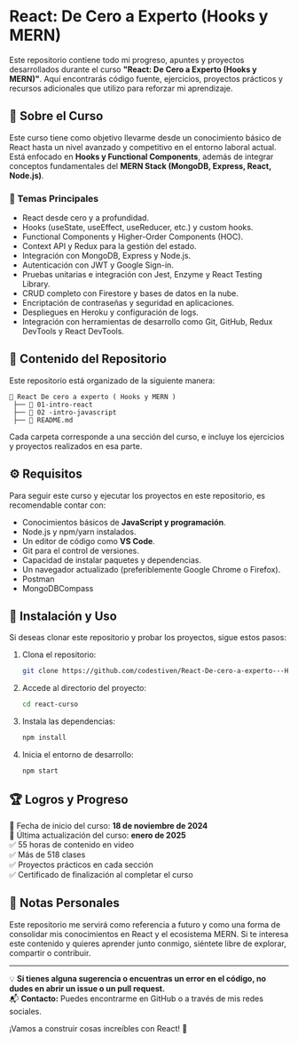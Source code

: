 # React: De Cero a Experto (Hooks y MERN)

Este repositorio contiene todo mi progreso, apuntes y proyectos desarrollados durante el curso **"React: De Cero a Experto (Hooks y MERN)"**. Aquí encontrarás código fuente, ejercicios, proyectos prácticos y recursos adicionales que utilizo para reforzar mi aprendizaje.

## 📌 Sobre el Curso
Este curso tiene como objetivo llevarme desde un conocimiento básico de React hasta un nivel avanzado y competitivo en el entorno laboral actual. Está enfocado en **Hooks y Functional Components**, además de integrar conceptos fundamentales del **MERN Stack (MongoDB, Express, React, Node.js)**.

### 📖 Temas Principales
- React desde cero y a profundidad.
- Hooks (useState, useEffect, useReducer, etc.) y custom hooks.
- Functional Components y Higher-Order Components (HOC).
- Context API y Redux para la gestión del estado.
- Integración con MongoDB, Express y Node.js.
- Autenticación con JWT y Google Sign-in.
- Pruebas unitarias e integración con Jest, Enzyme y React Testing Library.
- CRUD completo con Firestore y bases de datos en la nube.
- Encriptación de contraseñas y seguridad en aplicaciones.
- Despliegues en Heroku y configuración de logs.
- Integración con herramientas de desarrollo como Git, GitHub, Redux DevTools y React DevTools.

## 📂 Contenido del Repositorio
Este repositorio está organizado de la siguiente manera:
```
📁 React De cero a experto ( Hooks y MERN )
 ├── 📂 01-intro-react
 ├── 📂 02 -intro-javascript
 ├── 📜 README.md
```
Cada carpeta corresponde a una sección del curso, e incluye los ejercicios y proyectos realizados en esa parte.

## ⚙️ Requisitos
Para seguir este curso y ejecutar los proyectos en este repositorio, es recomendable contar con:
- Conocimientos básicos de **JavaScript y programación**.
- Node.js y npm/yarn instalados.
- Un editor de código como **VS Code**.
- Git para el control de versiones.
- Capacidad de instalar paquetes y dependencias.
- Un navegador actualizado (preferiblemente Google Chrome o Firefox).
- Postman
- MongoDBCompass

## 🚀 Instalación y Uso
Si deseas clonar este repositorio y probar los proyectos, sigue estos pasos:
1. Clona el repositorio:
   ```bash
   git clone https://github.com/codestiven/React-De-cero-a-experto---Hooks-y-MERN--.git
   ```
2. Accede al directorio del proyecto:
   ```bash
   cd react-curso
   ```
3. Instala las dependencias:
   ```bash
   npm install
   ```
4. Inicia el entorno de desarrollo:
   ```bash
   npm start
   ```

## 🏆 Logros y Progreso
📅 Fecha de inicio del curso: **18 de noviembre de 2024**  
📅 Última actualización del curso: **enero de 2025**  
✅ 55 horas de contenido en video  
✅ Más de 518 clases  
✅ Proyectos prácticos en cada sección  
✅ Certificado de finalización al completar el curso  

## 📌 Notas Personales
Este repositorio me servirá como referencia a futuro y como una forma de consolidar mis conocimientos en React y el ecosistema MERN. Si te interesa este contenido y quieres aprender junto conmigo, siéntete libre de explorar, compartir o contribuir.

---

💡 **Si tienes alguna sugerencia o encuentras un error en el código, no dudes en abrir un issue o un pull request.**  
📬 **Contacto:** Puedes encontrarme en GitHub o a través de mis redes sociales.

¡Vamos a construir cosas increíbles con React! 🚀

